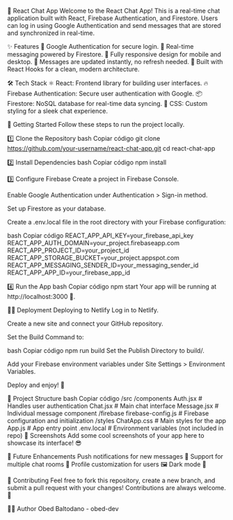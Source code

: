 💬 React Chat App
Welcome to the React Chat App! This is a real-time chat application built with React, Firebase Authentication, and Firestore. Users can log in using Google Authentication and send messages that are stored and synchronized in real-time.

✨ Features
🔑 Google Authentication for secure login.
💬 Real-time messaging powered by Firestore.
📱 Fully responsive design for mobile and desktop.
🔄 Messages are updated instantly, no refresh needed.
🚀 Built with React Hooks for a clean, modern architecture.


🛠️ Tech Stack
⚛️ React: Frontend library for building user interfaces.
🔥 Firebase Authentication: Secure user authentication with Google.
📦 Firestore: NoSQL database for real-time data syncing.
🎨 CSS: Custom styling for a sleek chat experience.


🚀 Getting Started
Follow these steps to run the project locally.

1️⃣ Clone the Repository
bash
Copiar código
git clone https://github.com/your-username/react-chat-app.git
cd react-chat-app


2️⃣ Install Dependencies
bash
Copiar código
npm install


3️⃣ Configure Firebase
Create a project in Firebase Console.

Enable Google Authentication under Authentication > Sign-in method.

Set up Firestore as your database.

Create a .env.local file in the root directory with your Firebase configuration:

bash
Copiar código
REACT_APP_API_KEY=your_firebase_api_key
REACT_APP_AUTH_DOMAIN=your_project.firebaseapp.com
REACT_APP_PROJECT_ID=your_project_id
REACT_APP_STORAGE_BUCKET=your_project.appspot.com
REACT_APP_MESSAGING_SENDER_ID=your_messaging_sender_id
REACT_APP_APP_ID=your_firebase_app_id


4️⃣ Run the App
bash
Copiar código
npm start
Your app will be running at http://localhost:3000 🚀.


🧑‍💻 Deployment
Deploying to Netlify
Log in to Netlify.

Create a new site and connect your GitHub repository.

Set the Build Command to:

bash
Copiar código
npm run build
Set the Publish Directory to build/.

Add your Firebase environment variables under Site Settings > Environment Variables.

Deploy and enjoy! 🎉

📁 Project Structure
bash
Copiar código
/src
  /components
    Auth.jsx          # Handles user authentication
    Chat.jsx          # Main chat interface
    Message.jsx       # Individual message component
  /firebase
    firebase-config.js # Firebase configuration and initialization
  /styles
    ChatApp.css       # Main styles for the app
  App.js              # App entry point
.env.local            # Environment variables (not included in repo)
📸 Screenshots
Add some cool screenshots of your app here to showcase its interface! 😎


🔮 Future Enhancements
 Push notifications for new messages 📲
 Support for multiple chat rooms 🚪
 Profile customization for users 🖼️
 Dark mode 🌙
 
🤝 Contributing
Feel free to fork this repository, create a new branch, and submit a pull request with your changes! Contributions are always welcome. 🙌

🧑‍🎨 Author
Obed Baltodano - obed-dev
